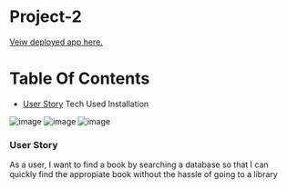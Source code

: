# Project-2

<a href='https://cryptic-chamber-77839.herokuapp.com/'>Veiw deployed app here.</a>

# Table Of Contents
- [User Story](###User%20Story)
Tech Used
Installation


![image](https://raw.githubusercontent.com/BrockThigpen/Project-2/master/public/assets/images/indexDemo.png)
![image](https://raw.githubusercontent.com/BrockThigpen/Project-2/master/public/assets/images/libDemo.png)
![image](https://raw.githubusercontent.com/BrockThigpen/Project-2/master/public/assets/images/searchDemo.png)

### User Story

As a user, I want to find a book by searching a database so that I can quickly find the appropiate book without the hassle of going to a library
